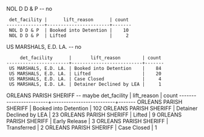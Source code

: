 NOL D D & P -- no

     det_facility |      lift_reason      | count
    --------------+-----------------------+-------
     NOL D D & P  | Booked into Detention |    10
     NOL D D & P  | Lifted                |     2

US MARSHALS, E.D. LA. -- no

         det_facility      |       lift_reason        | count
    -----------------------+--------------------------+-------
     US MARSHALS, E.D. LA. | Booked into Detention    |    84
     US MARSHALS, E.D. LA. | Lifted                   |    20
     US MARSHALS, E.D. LA. | Case Closed              |     4
     US MARSHALS, E.D. LA. | Detainer Declined by LEA |     1

ORLEANS PARISH SHERIFF -- maybe
          det_facility      |       lift_reason        | count
    ------------------------+--------------------------+-------
     ORLEANS PARISH SHERIFF | Booked into Detention    |   102
     ORLEANS PARISH SHERIFF | Detainer Declined by LEA |    23
     ORLEANS PARISH SHERIFF | Lifted                   |     9
     ORLEANS PARISH SHERIFF | Early Release            |     3
     ORLEANS PARISH SHERIFF | Transferred              |     2
     ORLEANS PARISH SHERIFF | Case Closed              |     1
